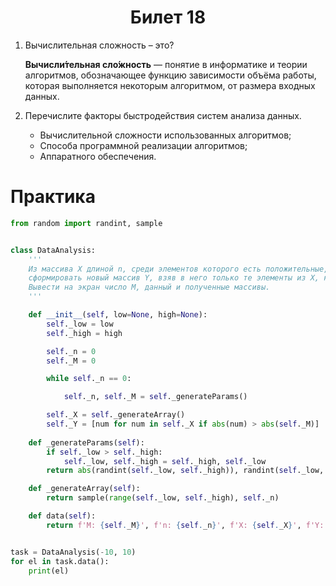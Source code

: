 <h1 align='center'>Билет 18</h1>

1. Вычислительная сложность – это?

    **Вычисли́тельная сло́жность** — понятие в информатике и теории алгоритмов, обозначающее функцию зависимости объёма работы, которая выполняется некоторым алгоритмом, от размера входных данных.

2. Перечислите факторы быстродействия систем анализа данных.

    * Вычислительной сложности использованных алгоритмов;
    * Способа программной реализации алгоритмов;
    * Аппаратного обеспечения.

# Практика 

```python
from random import randint, sample


class DataAnalysis:
    '''
    Из массива X длиной n, среди элементов которого есть положительные, отрицательные и равные нулю,
    сформировать новый массив Y, взяв в него только те элементы из X, которые больше по модулю заданного числа M.
    Вывести на экран число M, данный и полученные массивы.
    '''

    def __init__(self, low=None, high=None):
        self._low = low
        self._high = high

        self._n = 0
        self._M = 0

        while self._n == 0:

            self._n, self._M = self._generateParams()

        self._X = self._generateArray()
        self._Y = [num for num in self._X if abs(num) > abs(self._M)]
       
    def _generateParams(self):
        if self._low > self._high:
            self._low, self._high = self._high, self._low
        return abs(randint(self._low, self._high)), randint(self._low, self._high)

    def _generateArray(self):
        return sample(range(self._low, self._high), self._n)

    def data(self):
        return f'M: {self._M}', f'n: {self._n}', f'X: {self._X}', f'Y: {self._Y}'


task = DataAnalysis(-10, 10)
for el in task.data():
    print(el)
```